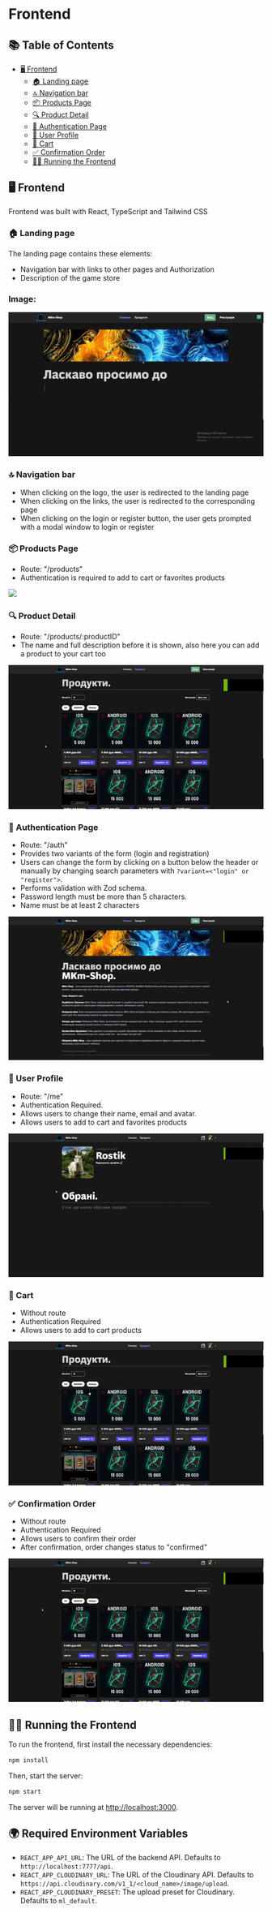 # Frontend

## 📚 Table of Contents
- [🖥️ Frontend](#-frontend)
    - [🏠 Landing page](#-landing-page)
    - [🔝 Navigation bar](#-navigation-bar)
    - [📦 Products Page](#-products-page)
    - [🔍 Product Detail](#-product-detail)
    - [🔐 Authentication Page](#-authentication-page)
    - [👤 User Profile](#-user-profile)
    - [🛒 Cart](#-cart)
    - [✅ Confirmation Order](#-confirmation-order)
    - [🏃‍♂️ Running the Frontend](#-running-the-frontend)

## 🖥️ Frontend

Frontend was built with React, TypeScript and Tailwind CSS

### 🏠 Landing page

The landing page contains these elements:

- Navigation bar with links to other pages and Authorization
- Description of the game store

### Image:
![](../docs/images/landing.gif)

### 🔝 Navigation bar

- When clicking on the logo, the user is redirected to the landing page
- When clicking on the links, the user is redirected to the corresponding page
- When clicking on the login or register button, the user gets prompted with a modal window to login or register

### 📦 Products Page

- Route: "/products"
- Authentication is required to add to cart or favorites products

![](../docs/images/products.gif)


### 🔍 Product Detail

- Route: "/products/:productID"
- The name and full description before it is shown, also here you can add a product to your cart too

![](../docs/images/productDetail.gif)


### 🔐 Authentication Page

- Route: "/auth"
- Provides two variants of the form (login and registration)
- Users can change the form by clicking on a button below the header or manually by changing search parameters with `?variant=<"login" or "register">`.
- Performs validation with Zod schema.
- Password length must be more than 5 characters.
- Name must be at least 2 characters

![](../docs/images/auth.gif)

### 👤 User Profile

- Route: "/me"
- Authentication Required.
- Allows users to change their name, email and avatar.
- Allows users to add to cart and favorites products

![](../docs/images/userProfile.gif)

### 🛒 Cart

- Without route
- Authentication Required
- Allows users to add to cart products

![](../docs/images/cart.gif)


### ✅ Confirmation Order

- Without route
- Authentication Required
- Allows users to confirm their order
- After confirmation, order changes status to "confirmed"

![](../docs/images/confirmationOrder.gif)



## 🏃‍♂️ Running the Frontend
To run the frontend, first install the necessary dependencies:

```bash
npm install
```

Then, start the server:

```bash
npm start
```

The server will be running at [http://localhost:3000](http://localhost:3000).

## 🌍 Required Environment Variables

- `REACT_APP_API_URL`: The URL of the backend API. Defaults to `http://localhost:7777/api`.
- `REACT_APP_CLOUDINARY_URL`: The URL of the Cloudinary API. Defaults to `https://api.cloudinary.com/v1_1/<cloud_name>/image/upload`.
- `REACT_APP_CLOUDINARY_PRESET`: The upload preset for Cloudinary. Defaults to `ml_default`.
